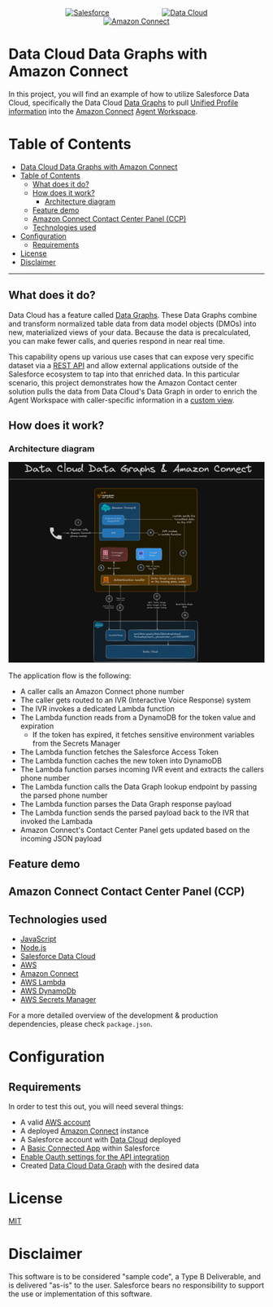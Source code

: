 <p align="center">
<a  href="https://www.salesforce.com/"><img  src="https://a.sfdcstatic.com/shared/images/c360-nav/salesforce-with-type-logo.svg"  alt="Salesforce"  width="150" height="150" hspace="50" /></a>
<a  href="https://www.salesforce.com/data/"><img  src="https://cdn.vidyard.com/hubs/logos/60cb440e-ec9e-4786-9a95-85fdc45dcb89.png"  alt="Data Cloud"  width="150" height="150" hspace="50"/></a>
<a  href="https://aws.amazon.com/connect/"><img  src="https://dvsanalytics.com/wp-content/uploads/2021/09/amazon-connect-removebg-preview.png"  alt="Amazon Connect"  width="150" height="150"  hspace="50"/></a>
<p/>

# Data Cloud Data Graphs with Amazon Connect

In this project, you will find an example of how to utilize Salesforce Data Cloud, specifically the Data Cloud [Data Graphs](https://help.salesforce.com/s/articleView?id=sf.c360_a_data_graphs.htm&type=5) to pull [Unified Profile information](https://help.salesforce.com/s/articleView?id=sf.c360_a_identity_resolution.htm&type=5) into the [Amazon Connect](https://aws.amazon.com/connect) [Agent Workspace](https://docs.aws.amazon.com/connect/latest/adminguide/agent-workspace.html).

# Table of Contents

- [Data Cloud Data Graphs with Amazon Connect](#data-cloud-data-graphs-with-amazon-connect)
- [Table of Contents](#table-of-contents)
  - [What does it do?](#what-does-it-do)
  - [How does it work?](#how-does-it-work)
    - [Architecture diagram](#architecture-diagram)
  - [Feature demo](#feature-demo)
  - [Amazon Connect Contact Center Panel (CCP)](#amazon-connect-contact-center-panel-ccp)
  - [Technologies used](#technologies-used)
- [Configuration](#configuration)
  - [Requirements](#requirements)
- [License](#license)
- [Disclaimer](#disclaimer)

---

## What does it do?

Data Cloud has a feature called [Data Graphs](https://help.salesforce.com/s/articleView?id=sf.c360_a_data_graphs.htm&language=en_US&type=5). These Data Graphs combine and transform normalized table data from data model objects (DMOs) into new, materialized views of your data. Because the data is precalculated, you can make fewer calls, and queries respond in near real time.

This capability opens up various use cases that can expose very specific dataset via a [REST API](https://developer.salesforce.com/docs/platform/connectapi/references/spec?meta=getDataGraphDataByLookup) and allow external applications outside of the Salesforce ecosystem to tap into that enriched data. In this particular scenario, this project demonstrates how the Amazon Contact center solution pulls the data from Data Cloud's Data Graph in order to enrich the Agent Workspace with caller-specific information in a [custom view](https://docs.aws.amazon.com/connect/latest/adminguide/view-resources-custom-view.html).

## How does it work?

### Architecture diagram

![](./screenshots/architecture-diagram.png)

The application flow is the following:

- A caller calls an Amazon Connect phone number
- The caller gets routed to an IVR (Interactive Voice Response) system
- The IVR invokes a dedicated Lambda function
- The Lambda function reads from a DynamoDB for the token value and expiration
  - If the token has expired, it fetches sensitive environment variables from the Secrets Manager
- The Lambda function fetches the Salesforce Access Token
- The Lambda function caches the new token into DynamoDB
- The Lambda function parses incoming IVR event and extracts the callers phone number
- The Lambda function calls the Data Graph lookup endpoint by passing the parsed phone number
- The Lambda function parses the Data Graph response payload
- The Lambda function sends the parsed payload back to the IVR that invoked the Lambada
- Amazon Connect's Contact Center Panel gets updated based on the incoming JSON payload

## Feature demo

## Amazon Connect Contact Center Panel (CCP)

## Technologies used

- [JavaScript](https://developer.mozilla.org/en-US/docs/Web/JavaScript)
- [Node.js](https://nodejs.org/en)
- [Salesforce Data Cloud](https://www.salesforce.com/data/)
- [AWS](https://aws.amazon.com/)
- [Amazon Connect](https://aws.amazon.com/connect/)
- [AWS Lambda](https://aws.amazon.com/lambda/)
- [AWS DynamoDb](https://aws.amazon.com/dynamodb/)
- [AWS Secrets Manager](https://docs.aws.amazon.com/secretsmanager/latest/userguide/intro.html)

For a more detailed overview of the development & production dependencies, please check `package.json`.

# Configuration

## Requirements

In order to test this out, you will need several things:

- A valid [AWS account](https://aws.amazon.com/)
- A deployed [Amazon Connect](https://docs.aws.amazon.com/connect/latest/adminguide/amazon-connect-get-started.html) instance
- A Salesforce account with [Data Cloud](https://www.salesforce.com/data/) deployed
- A [Basic Connected App](https://help.salesforce.com/s/articleView?id=sf.connected_app_create_basics.htm&type=5) within Salesforce
- [Enable Oauth settings for the API integration](https://help.salesforce.com/s/articleView?id=sf.connected_app_create_api_integration.htm&type=5)
- Created [Data Cloud Data Graph](https://help.salesforce.com/s/articleView?id=sf.c360_a_data_graphs.htm&language=en_US&type=5) with the desired data

# License

[MIT](http://www.opensource.org/licenses/mit-license.html)

# Disclaimer

This software is to be considered "sample code", a Type B Deliverable, and is delivered "as-is" to the user. Salesforce bears no responsibility to support the use or implementation of this software.
